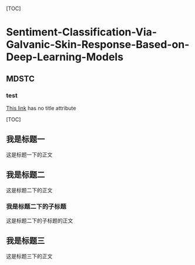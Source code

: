 [TOC]     
# Sentiment-Classification-Via-Galvanic-Skin-Response-Based-on-Deep-Learning-Models   
## MDSTC    
### test    
[This link](http://example.net/) has no title attribute  

[TOC]

## 我是标题一

这是标题一下的正文

## 我是标题二

这是标题二下的正文

### 我是标题二下的子标题
这是标题二下的子标题的正文

## 我是标题三
这是标题三下的正文

